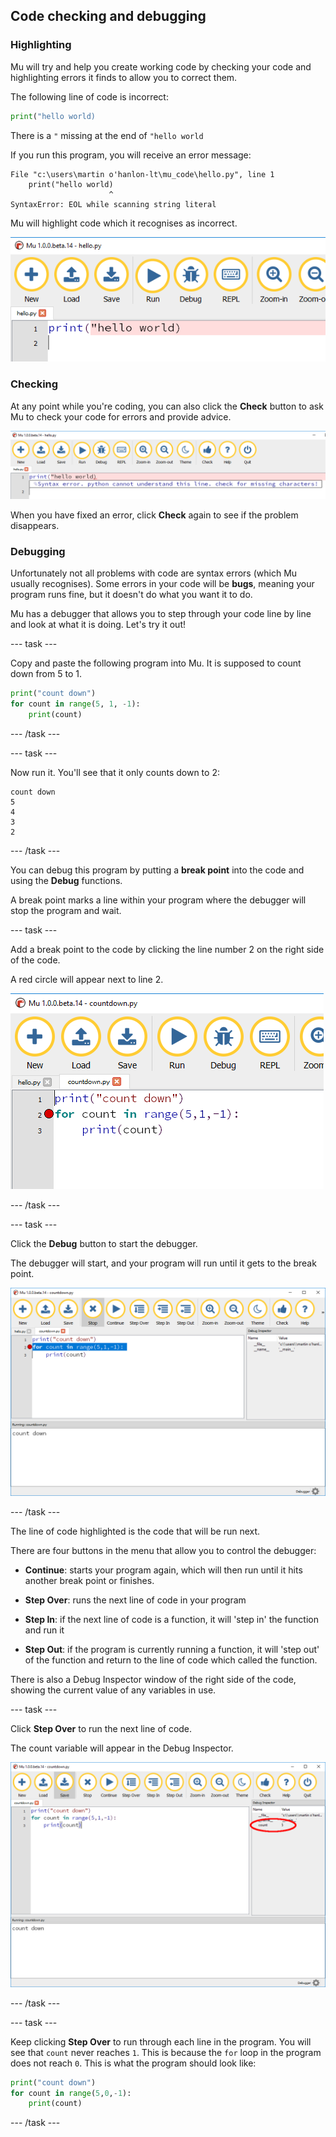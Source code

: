 ## Code checking and debugging

### Highlighting

Mu will try and help you create working code by checking your code and highlighting errors it finds to allow you to correct them.

The following line of code is incorrect:

```python
print("hello world)
```

There is a `"` missing at the end of `"hello world`

If you run this program, you will receive an error message:

```
File "c:\users\martin o'hanlon-lt\mu_code\hello.py", line 1
    print("hello world)
                      ^
SyntaxError: EOL while scanning string literal
```

Mu will highlight code which it recognises as incorrect.

![mu highlights error](images/mu_error.PNG)

### Checking

At any point while you're coding, you can also click the **Check** button to ask Mu to check your code for errors and provide advice.

![mu code check](images/mu_check.PNG)

When you have fixed an error, click **Check** again to see if the problem disappears.

### Debugging

Unfortunately not all problems with code are syntax errors (which Mu usually recognises). Some errors in your code will be **bugs**, meaning your program runs fine, but it doesn't do what you want it to do.

Mu has a debugger that allows you to step through your code line by line and look at what it is doing. Let's try it out!

--- task ---

Copy and paste the following program into Mu. It is supposed to count down from 5 to 1.

```python
print("count down")
for count in range(5, 1, -1):
    print(count)
```

--- /task ---

--- task ---

Now run it. You'll see that it only counts down to 2:

```
count down
5
4
3
2
```

--- /task ---

You can debug this program by putting a **break point** into the code and using the **Debug** functions.

A break point marks a line within your program where the debugger will stop the program and wait.

--- task ---

Add a break point to the code by clicking the line number 2 on the right side of the code.

A red circle will appear next to line 2.

![mu breakpoint](images/mu_breakpoint.PNG)

--- /task ---

--- task ---

Click the **Debug** button to start the debugger.

The debugger will start, and your program will run until it gets to the break point.

![mu debugger](images/mu_debugger.PNG)

--- /task ---

The line of code highlighted is the code that will be run next.

There are four buttons in the menu that allow you to control the debugger:

+ **Continue**: starts your program again, which will then run until it hits another break point or finishes.

+ **Step Over**: runs the next line of code in your program

+ **Step In**: if the next line of code is a function, it will 'step in' the function and run it

+ **Step Out**: if the program is currently running a function, it will 'step out' of the function and return to the line of code which called the function.

There is also a Debug Inspector window of the right side of the code, showing the current value of any variables in use.

--- task ---

Click **Step Over** to run the next line of code.

The count variable will appear in the Debug Inspector.

![mu debug inspector](images/mu_debugger2.PNG)

--- /task ---

--- task ---

Keep clicking **Step Over** to run through each line in the program. You will see that `count` never reaches `1`. This is because the `for` loop in the program does not reach `0`. This is what the program should look like:

```python
print("count down")
for count in range(5,0,-1):
    print(count)
```

--- /task ---
